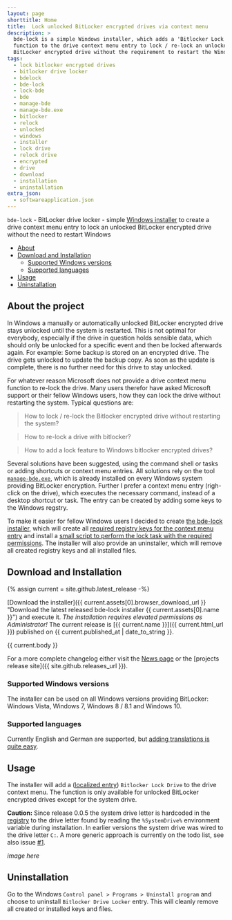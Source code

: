 ```yaml
---
layout: page
shorttitle: Home
title:  Lock unlocked BitLocker encrypted drives via context menu
description: >
  bde-lock is a simple Windows installer, which adds a 'Bitlocker Lock drive'
  function to the drive context menu entry to lock / re-lock an unlocked
  BitLocker encrypted drive without the requirement to restart the Windows system.
tags:
  - lock bitlocker encrypted drives
  - bitlocker drive locker
  - bdelock
  - bde-lock
  - lock-bde
  - bde
  - manage-bde
  - manage-bde.exe
  - bitlocker
  - relock
  - unlocked
  - windows
  - installer
  - lock drive
  - relock drive
  - encrypted
  - drive
  - download
  - installation
  - uninstallation
extra_json:
  - softwareapplication.json
---
```


`bde-lock` - BitLocker drive locker - simple [Windows installer](https://github.com/dleidert/bde-lock/releases/latest) to create a drive context menu entry to lock an unlocked BitLocker encrypted drive without the need to restart Windows

* [About](#about "About the bde-lock project")
* [Download and Installation](#download-and-installation "Download and installation instructions")
    * [Supported Windows versions](#supported-windows-versions)
    * [Supported languages](#supported-languages)
* [Usage](#usage "Usage information and screenshot")
* [Uninstallation](#uninstallation "Uninstallation hints")

## About the project

In Windows a manually or automatically unlocked BitLocker encrypted drive stays unlocked until the system is restarted. This is not optimal for everybody, especially if the drive in question holds sensible data, which should only be unlocked for a specific event and then be locked afterwards again. For example: Some backup is stored on an encrypted drive. The drive gets unlocked to update the backup copy. As soon as the update is complete, there is no further need for this drive to stay unlocked.

For whatever reason Microsoft does not provide a drive context menu function to re-lock the drive. Many users therefor have asked Microsoft support or their fellow Windows users, how they can lock the drive without restarting the system. Typical questions are:

> How to lock / re-lock the Bitlocker encrypted drive without restarting the system?

> How to re-lock a drive with bitlocker?

> How to add a lock feature to Windows bitlocker encrypted drives?

Several solutions have been suggested, using the command shell or tasks or adding shortcuts or context menu entries. All solutions rely on the tool [`manage-bde.exe`](https://docs.microsoft.com/en-us/windows-server/administration/windows-commands/manage-bde), which is already installed on every Windows system providing BitLocker encryption. Further I prefer a context menu entry (righ-click on the drive), which executes the necessary command, instead of a desktop shortcut or task. The entry can be created by adding some keys to the Windows regstry.

To make it easier for fellow Windows users I decided to create [the bde-lock installer](https://github.com/dleidert/bde-lock/releases/latest), which will create all [required registry keys for the context menu entry](./registry-keys) and install a [small script to perform the lock task with the required permissions](./manage-bde). The installer will also provide an uninstaller, which will remove all created registry keys and all installed files.

## Download and Installation

{% assign current = site.github.latest_release -%}

[Download the installer]({{ current.assets[0].browser_download_url }} "Download the latest released bde-lock installer {{ current.assets[0].name }}") and execute it. _The installation requires elevated permissions as Administrator!_ The current release is [{{ current.name }}]({{ current.html_url }}) published on <time datetime="{{ current.published_at | date_to_xmlschema }}">{{ current.published_at | date_to_string }}</time>.

{{ current.body }}

For a more complete changelog either visit the [News page](./changelog) or the [projects release site]({{ site.github.releases_url }}).

### Supported Windows versions

The installer can be used on all Windows versions providing BitLocker: Windows Vista, Windows 7, Windows 8 / 8.1 and Windows 10.

### Supported languages

Currently English and German are supported, but [adding translations is quite easy](./translation).

## Usage

The installer will add a ([localized entry](./translation "Helping translate the bde-lock installer")) `Bitlocker Lock Drive` to the drive context menu. The function is only available for unlocked BitLocker encrypted drives except for the system drive.

**Caution:** Since release 0.0.5 the system drive letter is hardcoded in the [registry](./registry-keys#hkcrdriveshelllock-bde) to the drive letter found by reading the `%SystemDrive%` environment variable during installation. In earlier versions the system drive was wired to the drive letter `C:`. A more generic approach is currently on the todo list, see also issue [#1](https://github.com/dleidert/bde-lock/issues/1).

*image here*

## Uninstallation

Go to the Windows `Control panel > Programs > Uninstall program` and choose to uninstall `Bitlocker Drive Locker` entry. This will cleanly remove all created or installed keys and files.

